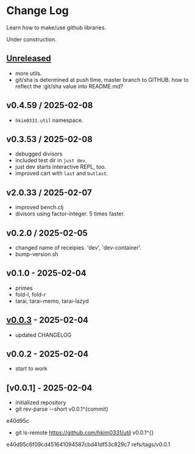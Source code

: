 # Change Log

Learn how to make/use github libraries.

Under construction.

## [Unreleased]

- more utils.
- git/sha is determined at push time, master branch to GITHUB.
  how to reflect the :git/sha value into README.md?

## v0.4.59 / 2025-02-08

- `hkim0331.util` namespace.

## v0.3.53 / 2025-02-08

- debugged divisors
- included test dir in `just dev`.
- just dev starts interactive REPL, too.
- improved cart with `last` and `butlast`.

## v2.0.33 / 2025-02-07

- improved bench.clj
- divisors using factor-integer. 5 times faster.

## v0.2.0 / 2025-02-05

- changed name of receipies. 'dev', 'dev-container'.
- bump-version.sh

## v0.1.0 - 2025-02-04

- primes
- fold-l, fold-r
- tarai, tarai-memo, tarai-lazyd

## [v0.0.3] - 2025-02-04

- updated CHANGELOG

## v0.0.2 - 2025-02-04

- start to work

## [v0.0.1] - 2025-02-04

- initialized repository
- git rev-parse --short v0.0.1^{commit}

e40d95c

- git ls-remote https://github.com/hkim0331/util v0.0.1^{}

e40d95c6f09cd451641094587cbd41df53c829c7    refs/tags/v0.0.1


[Unreleased]: https://github.com/hkim0331/util/compare/v0.0.3...HEAD
[v0.0.3]: https://github.com/hkim0331/util/compare/v0.0.1...v0.0.3
